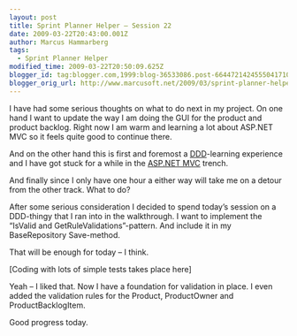 ```yaml
---
layout: post
title: Sprint Planner Helper – Session 22
date: 2009-03-22T20:43:00.001Z
author: Marcus Hammarberg
tags:
  - Sprint Planner Helper
modified_time: 2009-03-22T20:50:09.625Z
blogger_id: tag:blogger.com,1999:blog-36533086.post-6644721424555041710
blogger_orig_url: http://www.marcusoft.net/2009/03/sprint-planner-helper-session-22.html
---
```




I have had some serious thoughts on what to do next in my project. On
one hand I want to update the way I am doing the GUI for the product and
product backlog. Right now I am warm and learning a lot about ASP.NET
MVC so it feels quite good to continue there.

And on the other hand this is first and foremost a
<a href="http://en.wikipedia.org/wiki/Domain-driven_design"
target="_blank">DDD</a>-learning experience and I have got stuck for a
while in the
<a href="http://www.asp.net/mvc/" target="_blank">ASP.NET MVC</a>
trench.

And finally since I only have one hour a either way will take me on a
detour from the other track. What to do?

After some serious consideration I decided to spend today’s session on a
DDD-thingy that I ran into in the walkthrough. I want to implement the
“IsValid and GetRuleValidations”-pattern. And include it in my
BaseRepository Save-method.

That will be enough for today – I think.

\[Coding with lots of simple tests takes place here\]

Yeah – I liked that. Now I have a foundation for validation in place. I
even added the validation rules for the Product, ProductOwner and
ProductBacklogItem.

Good progress today.
